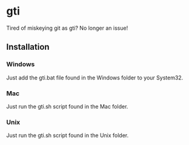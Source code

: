# gti

Tired of miskeying git as gti? No longer an issue!

## Installation

### Windows

Just add the gti.bat file found in the Windows folder to your System32.

### Mac

Just run the gti.sh script found in the Mac folder.

### Unix

Just run the gti.sh script found in the Unix folder.

